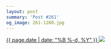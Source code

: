 ```yaml
---
layout: post
summary: 'Post #261'
og_image: 261-1280.jpg
---
```


<p>
 <time>
  <a href="/261">
   {{ page.date | date: "%B %-d, %Y" }}
  </a>
 </time>
 <a href="/261">
  <img data-taken="12/27/2013" sizes="(min-width: 700px) 50vw, calc(100vw - 2rem)" src="{{ site.assets_url }}/261-640.jpg" srcset="{{ site.assets_url }}/261-1280.jpg 1280w, {{ site.assets_url }}/261-960.jpg 960w, {{ site.assets_url }}/261-640.jpg 640w, {{ site.assets_url }}/261-320.jpg 320w"/>
 </a>
</p>
